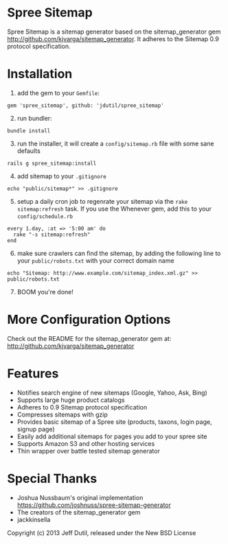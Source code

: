 Spree Sitemap
=============

Spree Sitemap is a sitemap generator based on the sitemap_generator gem http://github.com/kjvarga/sitemap_generator. It adheres to the Sitemap 0.9 protocol specification.

Installation
=======

1) add the gem to your `Gemfile`:

`gem 'spree_sitemap', github: 'jdutil/spree_sitemap'`

2) run bundler:

`bundle install`

3) run the installer, it will create a `config/sitemap.rb` file with some sane defaults

`rails g spree_sitemap:install`

4) add sitemap to your `.gitignore`

`echo "public/sitemap*" >> .gitignore`

5) setup a daily cron job to regenrate your sitemap via the `rake sitemap:refresh` task. If you use the Whenever gem, add this to your `config/schedule.rb`

```
every 1.day, :at => '5:00 am' do
  rake "-s sitemap:refresh"
end
```

6) make sure crawlers can find the sitemap, by adding the following line to your `public/robots.txt` with your correct domain name

`echo "Sitemap: http://www.example.com/sitemap_index.xml.gz" >> public/robots.txt`


7) BOOM you're done!

More Configuration Options
==========================

Check out the README for the sitemap_generator gem at:
http://github.com/kjvarga/sitemap_generator

Features
=====
- Notifies search engine of new sitemaps (Google, Yahoo, Ask, Bing)
- Supports large huge product catalogs
- Adheres to 0.9 Sitemap protocol specification
- Compresses sitemaps with gzip
- Provides basic sitemap of a Spree site (products, taxons, login page, signup page)
- Easily add additional sitemaps for pages you add to your spree site
- Supports Amazon S3 and other hosting services
- Thin wrapper over battle tested sitemap generator

Special Thanks
==============

- Joshua Nussbaum's original implementation https://github.com/joshnuss/spree-sitemap-generator
- The creators of the sitemap_generator gem
- jackkinsella

Copyright (c) 2013 Jeff Dutil, released under the New BSD License
